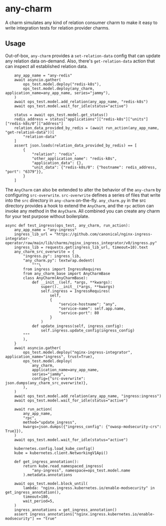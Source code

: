 # any-charm

A charm simulates any kind of relation consumer charm to make it easy to write integration tests for relation provider charms.

## Usage

Out-of-box, `any-charm` provides a `set-relation-data` config that can update any relation data on-demand.
Also, there's `get-relation-data` action that can inspect all established relation data.

```python3
    any_app_name = "any-redis"
    await asyncio.gather(
        ops_test.model.deploy("redis-k8s"),
        ops_test.model.deploy(any_charm, application_name=any_app_name, series="jammy"),
    )
    await ops_test.model.add_relation(any_app_name, "redis-k8s")
    await ops_test.model.wait_for_idle(status="active")

    status = await ops_test.model.get_status()
    redis_address = status["applications"]["redis-k8s"]["units"]["redis-k8s/0"]["address"]
    relation_data_provided_by_redis = (await run_action(any_app_name, "get-relation-data"))[
        "relation-data"
    ]
    assert json.loads(relation_data_provided_by_redis) == [
        {
            "relation": "redis",
            "other_application_name": "redis-k8s",
            "application_data": {},
            "unit_data": {"redis-k8s/0": {"hostname": redis_address, "port": "6379"}},
        }
    ]
```

The `AnyCharm` can also be extended to alter the behavior of the `any-charm` by configuring `src-overwrite`.
`src-overwrite` defines a series of files that write into the `src` directory in `any-charm` on-the-fly.
`any_charm.py` in the src directory provides a hook to extend the `AnyCharm`, and the `rpc` action can invoke any method in the `AnyCharm`.
All combined you can create any charm for your test purpose without boilerplate.

```python3
async def test_ingress(ops_test, any_charm, run_action):
    any_app_name = "any-ingress"
    ingress_lib_url = "https://github.com/canonical/nginx-ingress-integrator-operator/raw/main/lib/charms/nginx_ingress_integrator/v0/ingress.py"
    ingress_lib = requests.get(ingress_lib_url, timeout=10).text
    any_charm_src_overwrite = {
        "ingress.py": ingress_lib,
        "any_charm.py": textwrap.dedent(
            """\
        from ingress import IngressRequires
        from any_charm_base import AnyCharmBase
        class AnyCharm(AnyCharmBase):
            def __init__(self, *args, **kwargs):
                super().__init__(*args, **kwargs)
                self.ingress = IngressRequires(
                    self,
                    {
                        "service-hostname": "any",
                        "service-name": self.app.name,
                        "service-port": 80
                    }
                )
            def update_ingress(self, ingress_config):
                self.ingress.update_config(ingress_config)
        """
        ),
    }
    await asyncio.gather(
        ops_test.model.deploy("nginx-ingress-integrator", application_name="ingress", trust=True),
        ops_test.model.deploy(
            any_charm,
            application_name=any_app_name,
            series="jammy",
            config={"src-overwrite": json.dumps(any_charm_src_overwrite)},
        ),
    )
    await ops_test.model.add_relation(any_app_name, "ingress:ingress")
    await ops_test.model.wait_for_idle(status="active")

    await run_action(
        any_app_name,
        "rpc",
        method="update_ingress",
        kwargs=json.dumps({"ingress_config": {"owasp-modsecurity-crs": True}}),
    )
    await ops_test.model.wait_for_idle(status="active")

    kubernetes.config.load_kube_config()
    kube = kubernetes.client.NetworkingV1Api()

    def get_ingress_annotation():
        return kube.read_namespaced_ingress(
            "any-ingress", namespace=ops_test.model.name
        ).metadata.annotations

    await ops_test.model.block_until(
        lambda: "nginx.ingress.kubernetes.io/enable-modsecurity" in get_ingress_annotation(),
        timeout=180,
        wait_period=5,
    )
    ingress_annotations = get_ingress_annotation()
    assert ingress_annotations["nginx.ingress.kubernetes.io/enable-modsecurity"] == "true"
```
